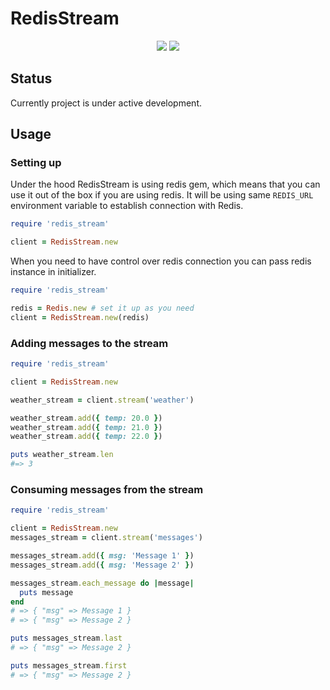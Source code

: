 # RedisStream

<p align="center">
  <a href="https://codeclimate.com/github/tomorrowhq/redis-stream/maintainability"><img src="https://api.codeclimate.com/v1/badges/73f0d460cf35b758e624/maintainability" /></a>
  <a href="https://codeclimate.com/github/tomorrowhq/redis-stream/test_coverage"><img src="https://api.codeclimate.com/v1/badges/73f0d460cf35b758e624/test_coverage" /></a>
</p>

## Status

Currently project is under active development.

## Usage

### Setting up

Under the hood RedisStream is using redis gem, which means that you can use it
out of the box if you are using redis. It will be using same `REDIS_URL`
environment variable to establish connection with Redis.

```ruby
require 'redis_stream'

client = RedisStream.new
```

When you need to have control over redis connection you can pass redis instance
in initializer.

```ruby
require 'redis_stream'

redis = Redis.new # set it up as you need
client = RedisStream.new(redis)
```

### Adding messages to the stream

```ruby
require 'redis_stream'

client = RedisStream.new

weather_stream = client.stream('weather')

weather_stream.add({ temp: 20.0 })
weather_stream.add({ temp: 21.0 })
weather_stream.add({ temp: 22.0 })

puts weather_stream.len
#=> 3
```

### Consuming messages from the stream

```ruby
require 'redis_stream'

client = RedisStream.new
messages_stream = client.stream('messages')

messages_stream.add({ msg: 'Message 1' })
messages_stream.add({ msg: 'Message 2' })

messages_stream.each_message do |message|
  puts message
end
# => { "msg" => Message 1 }
# => { "msg" => Message 2 }

puts messages_stream.last
# => { "msg" => Message 2 }

puts messages_stream.first
# => { "msg" => Message 2 }
```
